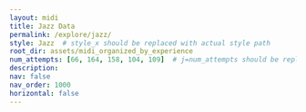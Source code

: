 ```yaml
---
layout: midi
title: Jazz Data
permalink: /explore/jazz/
style: Jazz  # style_x should be replaced with actual style path
root_dir: assets/midi_organized_by_experience
num_attempts: [66, 164, 158, 104, 109]  # j=num_attempts should be replaced with the actual number of attempts
description: 
nav: false
nav_order: 1000
horizontal: false
---
```


<br/><br/>
